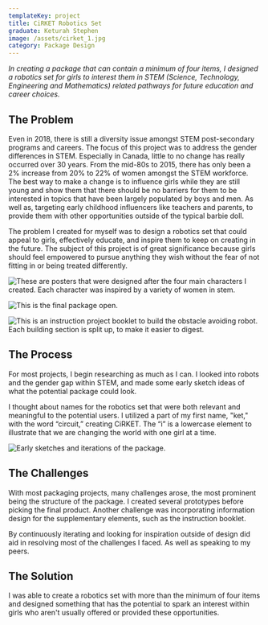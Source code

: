 ```yaml
---
templateKey: project
title: CiRKET Robotics Set
graduate: Keturah Stephen
image: /assets/cirket_1.jpg
category: Package Design
---
```

_In creating a package that can contain a minimum of four items, I designed a robotics set for girls to interest them in STEM (Science, Technology, Engineering and Mathematics) related pathways for future education and career choices._

## The Problem

Even in 2018, there is still a diversity issue amongst STEM post-secondary programs and careers. The focus of this project was to address the gender differences in STEM. Especially in Canada, little to no change has really occurred over 30 years. From the mid-80s to 2015, there has only been a 2% increase from 20% to 22% of women amongst the STEM workforce. The best way to make a change is to influence girls while they are still young and show them that there should be no barriers for them to be interested in topics that have been largely populated by boys and men. As well as, targeting early childhood influencers like teachers and parents, to provide them with other opportunities outside of the typical barbie doll.

The problem I created for myself was to design a robotics set that could appeal to girls, effectively educate, and inspire them to keep on creating in the future. The subject of this project is of great significance because girls should feel empowered to pursue anything they wish without the fear of not fitting in or being treated differently. 

![These are posters that were designed after the four main characters I created. Each character was inspired by a variety of women in stem.](/assets/cirket.jpg)

![This is the final package open.](/assets/cirket_2.jpg)

![This is an instruction project booklet to build the obstacle avoiding robot. Each building section is split up, to make it easier to digest.](/assets/cirket_3.jpg)

## The Process

For most projects, I begin researching as much as I can. I looked into robots and the gender gap within STEM, and made some early sketch ideas of what the potential package could look.

I thought about names for the robotics set that were both relevant and meaningful to the potential users. I utilized a part of my first name, "ket," with the word “circuit,” creating CiRKET. The “i” is a lowercase element to illustrate that we are changing the world with one girl at a time.

![Early sketches and iterations of the package.](/assets/cirket_4.jpg)

## The Challenges

With most packaging projects, many challenges arose, the most prominent being the structure of the package. I created several prototypes before picking the final product. Another challenge was incorporating information design for the supplementary elements, such as the instruction booklet.

By continuously iterating and looking for inspiration outside of design did aid in resolving most of the challenges I faced. As well as speaking to my peers.

## The Solution

I was able to create a robotics set with more than the minimum of four items and designed something that has the potential to spark an interest within girls who aren't usually offered or provided these opportunities.
